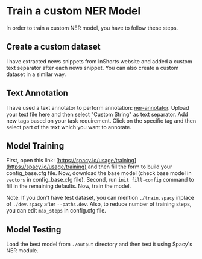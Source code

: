 
# Train a custom NER Model

In order to train a custom NER model, you have to follow these steps.

## Create a custom dataset
I have extracted news snippets from InShorts website and added a custom text separator after each news snippet. You can also create a custom dataset in a similar way.

## Text Annotation
I have used a text annotator to perform annotation: [ner-annotator](https://tecoholic.github.io/ner-annotator/). Upload your text file here and then select "Custom String" as text separator. Add new tags based on your task requirement. Click on the specific tag and then select part of the text which you want to annotate.

## Model Training
First, open this link: [https://spacy.io/usage/training](https://spacy.io/usage/training) and then fill the form to build your config_base.cfg file. Now, download the base model (check base model in `vectors` in config_base.cfg file).
Second, run `init fill-config` command to fill in the remaining defaults.
Now, train the model.

Note: If you don't have test dataset, you can mention `./train.spacy` inplace of `./dev.spacy` after `--paths.dev`. Also, to reduce number of training steps, you can edit `max_steps` in config.cfg file.

## Model Testing
Load the best model from `./output` directory and then test it using Spacy's NER module.
